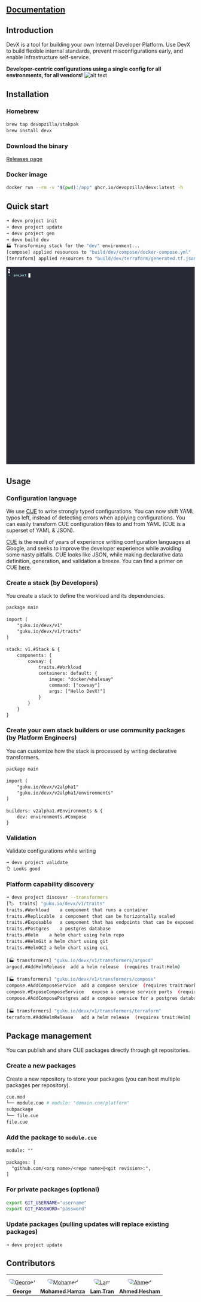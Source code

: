 ## [Documentation](https://devx.stakpak.dev/docs/intro)

## Introduction

DevX is a tool for building your own Internal Developer Platform. Use DevX to build flexible internal standards, prevent misconfigurations early, and enable infrastructure self-service.

**Developer-centric configurations using a single config for all environments, for all vendors!**
![alt text](https://devx.stakpak.dev/assets/images/image02.png)

## Installation

### Homebrew
```bash
brew tap devopzilla/stakpak
brew install devx       
```

### Download the binary

[Releases page](https://github.com/devopzilla/devx/releases)

### Docker image
```bash
docker run --rm -v "$(pwd):/app" ghcr.io/devopzilla/devx:latest -h
```

## Quick start
```bash
➜ devx project init
➜ devx project update
➜ devx project gen
➜ devx build dev
🏭 Transforming stack for the "dev" environment...
[compose] applied resources to "build/dev/compose/docker-compose.yml"
[terraform] applied resources to "build/dev/terraform/generated.tf.json"
```

![demo](assets/demo.gif)


## Usage

### Configuration language
We use [CUE](https://cuelang.org/) to write strongly typed configurations. You can now shift YAML typos left, instead of detecting errors when applying configurations. You can easily transform CUE configuration files to and from YAML (CUE is a superset of YAML & JSON).

[CUE](https://cuelang.org/) is the result of years of experience writing configuration languages at Google, and seeks to improve the developer experience while avoiding some nasty pitfalls. CUE looks like JSON, while making declarative data definition, generation, and validation a breeze. You can find a primer on CUE [here](https://docs.dagger.io/1215/what-is-cue/#understanding-cue).


### Create a stack (by Developers)
You create a stack to define the workload and its dependencies.
```cue
package main

import (
    "guku.io/devx/v1"
    "guku.io/devx/v1/traits"
)

stack: v1.#Stack & {
    components: {
        cowsay: {
            traits.#Workload
            containers: default: {
                image: "docker/whalesay"
                command: ["cowsay"]
                args: ["Hello DevX!"]
            }
        }
    }
}
```

### Create your own stack builders or use community packages (by Platform Engineers)
You can customize how the stack is processed by writing declarative transformers.
```cue
package main

import (
    "guku.io/devx/v2alpha1"
    "guku.io/devx/v2alpha1/environments"
)

builders: v2alpha1.#Environments & {
    dev: environments.#Compose
}
```

### Validation
Validate configurations while writing
```bash
➜ devx project validate
👌 Looks good
```

### Platform capability discovery
```bash
➜ devx project discover --transformers
[🏷️  traits] "guku.io/devx/v1/traits"
traits.#Workload	a component that runs a container 
traits.#Replicable	a component that can be horizontally scaled 
traits.#Exposable	a component that has endpoints that can be exposed 
traits.#Postgres	a postgres database 
traits.#Helm	a helm chart using helm repo 
traits.#HelmGit	a helm chart using git 
traits.#HelmOCI	a helm chart using oci 

[🏭 transformers] "guku.io/devx/v1/transformers/argocd"
argocd.#AddHelmRelease	add a helm release  (requires trait:Helm)

[🏭 transformers] "guku.io/devx/v1/transformers/compose"
compose.#AddComposeService	add a compose service  (requires trait:Workload)
compose.#ExposeComposeService	expose a compose service ports  (requires trait:Exposable)
compose.#AddComposePostgres	add a compose service for a postgres database  (requires trait:Postgres)

[🏭 transformers] "guku.io/devx/v1/transformers/terraform"
terraform.#AddHelmRelease	add a helm release  (requires trait:Helm)
```

## Package management

You can publish and share CUE packages directly through git repositories.

### Create a new packages
Create a new repository to store your packages (you can host multiple packages per repository).

```bash
cue.mod
└── module.cue # module: "domain.com/platform"
subpackage
└── file.cue
file.cue
```

### Add the package to `module.cue`
```cue
module: ""

packages: [
  "github.com/<org name>/<repo name>@<git revision>:",
]       	
```

### For private packages (optional)
```bash
export GIT_USERNAME="username"
export GIT_PASSWORD="password"
```

### Update packages (pulling updates will replace existing packages)
```
➜ devx project update
```

## Contributors

<table>
<tr>
    <td align="center" style="word-wrap: break-word; width: 150.0; height: 150.0">
        <a href=https://github.com/kajogo777>
            <img src=https://avatars.githubusercontent.com/u/10531031?v=4 width="100;"  style="border-radius:50%;align-items:center;justify-content:center;overflow:hidden;padding-top:10px" alt=George/>
            <br />
            <sub style="font-size:14px"><b>George</b></sub>
        </a>
    </td>
    <td align="center" style="word-wrap: break-word; width: 150.0; height: 150.0">
        <a href=https://github.com/thethumbler>
            <img src=https://avatars.githubusercontent.com/u/3092919?v=4 width="100;"  style="border-radius:50%;align-items:center;justify-content:center;overflow:hidden;padding-top:10px" alt=Mohamed Hamza/>
            <br />
            <sub style="font-size:14px"><b>Mohamed Hamza</b></sub>
        </a>
    </td>
    <td align="center" style="word-wrap: break-word; width: 150.0; height: 150.0">
        <a href=https://github.com/tranngoclam>
            <img src=https://avatars.githubusercontent.com/u/4991619?v=4 width="100;"  style="border-radius:50%;align-items:center;justify-content:center;overflow:hidden;padding-top:10px" alt=Lam Tran/>
            <br />
            <sub style="font-size:14px"><b>Lam Tran</b></sub>
        </a>
    </td>
        <td align="center" style="word-wrap: break-word; width: 150.0; height: 150.0">
        <a href=https://github.com/ahmedhesham6>
            <img src=https://avatars.githubusercontent.com/u/23265119?v=4 width="100;"  style="border-radius:50%;align-items:center;justify-content:center;overflow:hidden;padding-top:10px" alt=Ahmed Hesham/>
            <br />
            <sub style="font-size:14px"><b>Ahmed Hesham</b></sub>
        </a>
    </td>
</tr>
</table>
